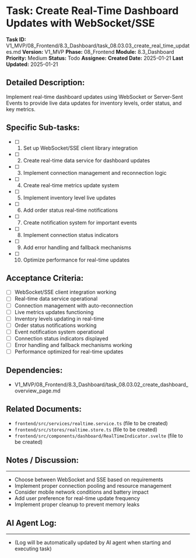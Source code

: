 # Task: Create Real-Time Dashboard Updates with WebSocket/SSE

**Task ID:** V1_MVP/08_Frontend/8.3_Dashboard/task_08.03.03_create_real_time_updates.md
**Version:** V1_MVP
**Phase:** 08_Frontend
**Module:** 8.3_Dashboard
**Priority:** Medium
**Status:** Todo
**Assignee:**
**Created Date:** 2025-01-21
**Last Updated:** 2025-01-21

## Detailed Description:
Implement real-time dashboard updates using WebSocket or Server-Sent Events to provide live data updates for inventory levels, order status, and key metrics.

## Specific Sub-tasks:
- [ ] 1. Set up WebSocket/SSE client library integration
- [ ] 2. Create real-time data service for dashboard updates
- [ ] 3. Implement connection management and reconnection logic
- [ ] 4. Create real-time metrics update system
- [ ] 5. Implement inventory level live updates
- [ ] 6. Add order status real-time notifications
- [ ] 7. Create notification system for important events
- [ ] 8. Implement connection status indicators
- [ ] 9. Add error handling and fallback mechanisms
- [ ] 10. Optimize performance for real-time updates

## Acceptance Criteria:
- [ ] WebSocket/SSE client integration working
- [ ] Real-time data service operational
- [ ] Connection management with auto-reconnection
- [ ] Live metrics updates functioning
- [ ] Inventory levels updating in real-time
- [ ] Order status notifications working
- [ ] Event notification system operational
- [ ] Connection status indicators displayed
- [ ] Error handling and fallback mechanisms working
- [ ] Performance optimized for real-time updates

## Dependencies:
- V1_MVP/08_Frontend/8.3_Dashboard/task_08.03.02_create_dashboard_overview_page.md

## Related Documents:
- `frontend/src/services/realtime.service.ts` (file to be created)
- `frontend/src/stores/realtime.store.ts` (file to be created)
- `frontend/src/components/dashboard/RealTimeIndicator.svelte` (file to be created)

## Notes / Discussion:
---
* Choose between WebSocket and SSE based on requirements
* Implement proper connection pooling and resource management
* Consider mobile network conditions and battery impact
* Add user preference for real-time update frequency
* Implement proper cleanup to prevent memory leaks

## AI Agent Log:
---
* (Log will be automatically updated by AI agent when starting and executing task)
